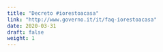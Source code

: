 ```yaml
---
title: "Decreto #iorestoacasa"
link: "http://www.governo.it/it/faq-iorestoacasa"
date: 2020-03-31
draft: false
weight: 1
---
```

